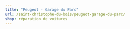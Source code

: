 ```yaml
---
title: "Peugeot - Garage du Parc"
url: /saint-christophe-du-bois/peugeot-garage-du-parc/
shop: réparation de voitures
---
```

